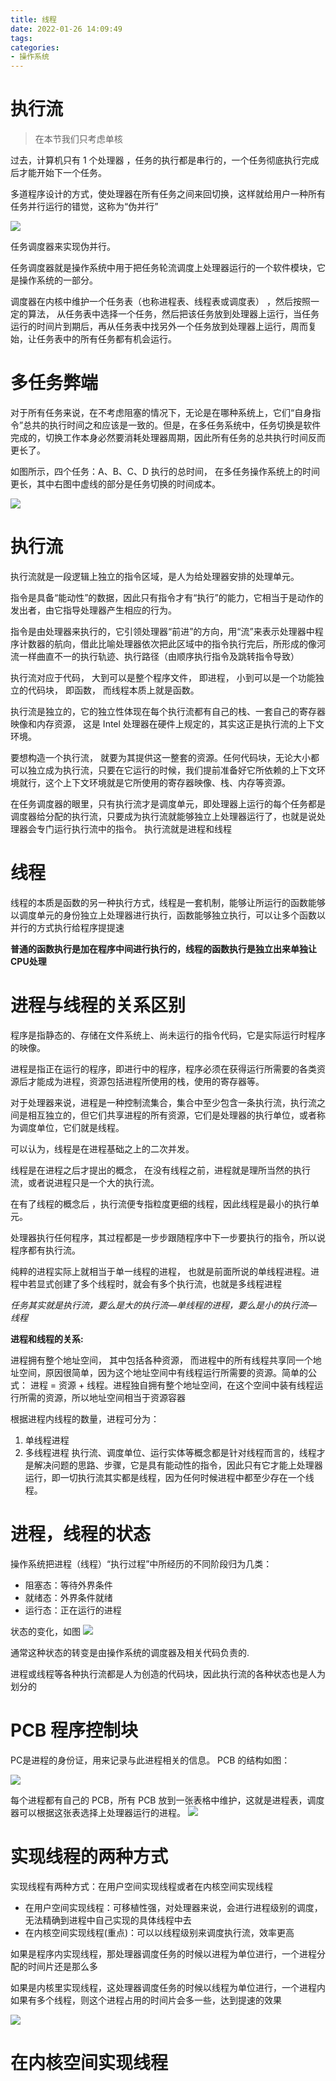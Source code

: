 ```yaml
---
title: 线程
date: 2022-01-26 14:09:49
tags:
categories:
- 操作系统
---
```

# 执行流
> 在本节我们只考虑单核

过去，计算机只有 1 个处理器 ，任务的执行都是串行的，一个任务彻底执行完成后才能开始下一个任务。

多道程序设计的方式，使处理器在所有任务之间来回切换，这样就给用户一种所有任务并行运行的错觉，这称为“伪并行”

![](20220129195738.jpg)

任务调度器来实现伪并行。

任务调度器就是操作系统中用于把任务轮流调度上处理器运行的一个软件模块，它是操作系统的一部分。

调度器在内核中维护一个任务表（也称进程表、线程表或调度表） ，然后按照一定的算法， 从任务表中选择一个任务，然后把该任务放到处理器上运行，当任务运行的时间片到期后，再从任务表中找另外一个任务放到处理器上运行，周而复始，让任务表中的所有任务都有机会运行。

# 多任务弊端

对于所有任务来说，在不考虑阻塞的情况下，无论是在哪种系统上，它们“自身指令”总共的执行时间之和应该是一致的。但是，在多任务系统中，任务切换是软件完成的，切换工作本身必然要消耗处理器周期，因此所有任务的总共执行时间反而更长了。

如图所示，四个任务：A、B、C、D 执行的总时间， 在多任务操作系统上的时间更长，其中右图中虚线的部分是任务切换的时间成本。

![](20220202163634.jpg)

# 执行流
执行流就是一段逻辑上独立的指令区域，是人为给处理器安排的处理单元。

指令是具备“能动性”的数据，因此只有指令才有“执行”的能力，它相当于是动作的发出者，由它指导处理器产生相应的行为。

指令是由处理器来执行的，它引领处理器“前进”的方向，用“流”来表示处理器中程序计数器的航向，借此比喻处理器依次把此区域中的指令执行完后，所形成的像河流一样曲直不一的执行轨迹、执行路径（由顺序执行指令及跳转指令导致）

执行流对应于代码， 大到可以是整个程序文件， 即进程， 小到可以是一个功能独立的代码块， 即函数， 而线程本质上就是函数。

执行流是独立的，它的独立性体现在每个执行流都有自己的栈、一套自己的寄存器映像和内存资源， 这是 Intel 处理器在硬件上规定的，其实这正是执行流的上下文环境。

要想构造一个执行流， 就要为其提供这一整套的资源。任何代码块，无论大小都可以独立成为执行流，只要在它运行的时候，我们提前准备好它所依赖的上下文环境就行，这个上下文环境就是它所使用的寄存器映像、栈、内存等资源。

在任务调度器的眼里，只有执行流才是调度单元，即处理器上运行的每个任务都是调度器给分配的执行流，只要成为执行流就能够独立上处理器运行了，也就是说处理器会专门运行执行流中的指令。 执行流就是进程和线程

# 线程
<!--TODO: 参考pdf  应该先介绍进程 -->
线程的本质是函数的另一种执行方式，线程是一套机制，能够让所运行的函数能够以调度单元的身份独立上处理器进行执行，函数能够独立执行，可以让多个函数以并行的方式执行给程序提提速

**普通的函数执行是加在程序中间进行执行的，线程的函数执行是独立出来单独让CPU处理**

# 进程与线程的关系区别

程序是指静态的、存储在文件系统上、尚未运行的指令代码，它是实际运行时程序的映像。

进程是指正在运行的程序，即进行中的程序，程序必须在获得运行所需要的各类资源后才能成为进程，资源包括进程所使用的栈，使用的寄存器等。

对于处理器来说，进程是一种控制流集合，集合中至少包含一条执行流，执行流之间是相互独立的，但它们共享进程的所有资源，它们是处理器的执行单位，或者称为调度单位，它们就是线程。

可以认为，线程是在进程基础之上的二次并发。

线程是在进程之后才提出的概念， 在没有线程之前，进程就是理所当然的执行流，或者说进程只是一个大的执行流。

在有了线程的概念后 ，执行流便专指粒度更细的线程，因此线程是最小的执行单元。

处理器执行任何程序，其过程都是一步步跟随程序中下一步要执行的指令，所以说程序都有执行流。

纯粹的进程实际上就相当于单一线程的进程， 也就是前面所说的单线程进程。进程中若显式创建了多个线程时，就会有多个执行流，也就是多线程进程

*任务其实就是执行流，要么是大的执行流—单线程的进程，要么是小的执行流—线程*

**进程和线程的关系:**

进程拥有整个地址空间， 其中包括各种资源， 而进程中的所有线程共享同一个地址空间，原因很简单，因为这个地址空间中有线程运行所需要的资源。简单的公式： 进程 = 资源 + 线程。进程独自拥有整个地址空间，在这个空间中装有线程运行所需的资源，所以地址空间相当于资源容器

根据进程内线程的数量，进程可分为：
1. 单线程进程
2. 多线程进程
执行流、调度单位、运行实体等概念都是针对线程而言的，线程才是解决问题的思路、步骤，它是具有能动性的指令，因此只有它才能上处理器运行，即一切执行流其实都是线程，因为任何时候进程中都至少存在一个线程。

# 进程，线程的状态
操作系统把进程（线程）“执行过程”中所经历的不同阶段归为几类：

* 阻塞态：等待外界条件
* 就绪态：外界条件就绪
* 运行态：正在运行的进程

状态的变化，如图
![](20220204135238.jpg)

通常这种状态的转变是由操作系统的调度器及相关代码负责的.

进程或线程等各种执行流都是人为创造的代码块，因此执行流的各种状态也是人为划分的

# PCB 程序控制块
PC是进程的身份证，用来记录与此进程相关的信息。
PCB 的结构如图：

![](20220204140028.jpg)

每个进程都有自己的 PCB，所有 PCB 放到一张表格中维护，这就是进程表，调度器可以根据这张表选择上处理器运行的进程。
![](20220204140324.jpg)

# 实现线程的两种方式

实现线程有两种方式：在用户空间实现线程或者在内核空间实现线程

* 在用户空间实现线程：可移植性强，对处理器来说，会进行进程级别的调度，无法精确到进程中自己实现的具体线程中去
* 在内核空间实现线程(重点)：可以以线程级别来调度执行流，效率更高

如果是程序内实现线程，那处理器调度任务的时候以进程为单位进行，一个进程分配的时间片还是那么多

如果是内核里实现线程，这处理器调度任务的时候以线程为单位进行，一个进程内如果有多个线程，则这个进程占用的时间片会多一些，达到提速的效果

![](20220204143848.jpg)

# 在内核空间实现线程
